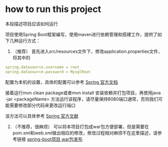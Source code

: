 # how to run this project

本段描述项目应该如何运行

项目使用Spring Boot框架编写，使用maven进行依赖管理和搭建工作，提供了如下几种运行方式：

1. （推荐） 首先进入src/resources文件下，修改application.properties文件，将其中的

```yaml
spring.datasource.username = root
spring.datasource.password = MysqlRoot
```

配置为本机的设置，具体的配置可以参考 [Spring 官方文档](http://spring.io/guides/gs/accessing-data-mysql/)

接着运行mvn clean package或者mvn install 安装依赖并打包项目，再使用java -jar \<packageName\> 方法运行该程序，请尽量保持8080端口通常，否则我们可能需要修改部分代码来更改运行端口

该方法可以具体参考 [Spring 官方文献](http://spring.io/guides/gs/rest-service/)

2. （不推荐，很麻烦） 可以将本项目打包成war包方便部署，但是需要在pom.xml和web.xml做出相应的修改，修改过程相对麻烦不在这里描述，请参考链接 [spring-boot项目 war包发布](http://blog.csdn.net/r28_11/article/details/50802336)